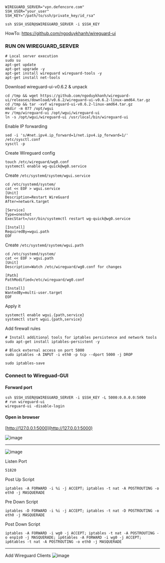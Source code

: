 ```
WIREGUARD_SERVER="vpn.defencore.com"
SSH_USER="your_user"
SSH_KEY="/path/to/ssh/private_key/id_rsa"
```

```
ssh $SSH_USER@$WIREGUARD_SERVER -i $SSH_KEY
```

HowTo: https://github.com/ngoduykhanh/wireguard-ui

### RUN ON WIREGUARD_SERVER
```
# Local server execution
sudo su
apt-get update
apt-get upgrade -y
apt-get install wireguard wireguard-tools -y
apt-get install net-tools
```

Download wireguard-ui-v0.6.2 & unpack
```
cd /tmp && wget https://github.com/ngoduykhanh/wireguard-ui/releases/download/v0.6.2/wireguard-ui-v0.6.2-linux-amd64.tar.gz
cd /tmp && tar -xvf wireguard-ui-v0.6.2-linux-amd64.tar.gz
mkdir -m 077 /opt/wgui
mv /tmp/wireguard-ui /opt/wgui/wireguard-ui
ln -s /opt/wgui/wireguard-ui /usr/local/bin/wireguard-ui
```

Enable IP forwarding
```
sed -i 's/#net.ipv4.ip_forward=1/net.ipv4.ip_forward=1/' /etc/sysctl.conf
sysctl -p
```

Create Wireguard config
```
touch /etc/wireguard/wg0.conf
systemctl enable wg-quick@wg0.service
```

Create `/etc/systemd/system/wgui.service`
```
cd /etc/systemd/system/
cat << EOF > wgui.service
[Unit]
Description=Restart WireGuard
After=network.target

[Service]
Type=oneshot
ExecStart=/usr/bin/systemctl restart wg-quick@wg0.service

[Install]
RequiredBy=wgui.path
EOF
```

Create `/etc/systemd/system/wgui.path`
```
cd /etc/systemd/system/
cat << EOF > wgui.path
[Unit]
Description=Watch /etc/wireguard/wg0.conf for changes

[Path]
PathModified=/etc/wireguard/wg0.conf

[Install]
WantedBy=multi-user.target
EOF
```

Apply it
```
systemctl enable wgui.{path,service}
systemctl start wgui.{path,service}
```


Add firewall rules
```
# Install additional tools for iptables persistence and network tools
sudo apt-get install iptables-persistent -y

# Block external access on port 5000
sudo iptables -A INPUT -i eth0 -p tcp --dport 5000 -j DROP

sudo iptables-save
```

### Connect to Wireguad-GUI

#### Forward port
```
ssh $SSH_USER@$WIREGUARD_SERVER -i $SSH_KEY -L 5000:0.0.0.0:5000
# run wireguard-ui
wireguard-ui -disable-login
```
#### Open in browser

[http://127.0.0.1:5000](http://127.0.0.1:5000)

![image](https://github.com/user-attachments/assets/04c67fd1-b0cf-41f5-8c62-90b5e7462d11)

---

![image](https://github.com/user-attachments/assets/964f20c3-7035-479e-a6f4-d667916a34e9)

Listen Port
```
51820
```

Post Up Script
```
iptables -A FORWARD -i %i -j ACCEPT; iptables -t nat -A POSTROUTING -o eth0 -j MASQUERADE
```

Pre Down Script
```
iptables -D FORWARD -i %i -j ACCEPT; iptables -t nat -D POSTROUTING -o eth0 -j MASQUERADE
```

Post Down Script
```
iptables -A FORWARD -i wg0 -j ACCEPT; iptables -t nat -A POSTROUTING -o enp1s0 -j MASQUERADE; ip6tables -A FORWARD -i wg0 -j ACCEPT; ip6tables -t nat -A POSTROUTING -o eth0 -j MASQUERADE
```

---
Add Wireguard Clients
![image](https://github.com/user-attachments/assets/784f344c-02b5-4d30-90cc-b85bd9e5c17f)

